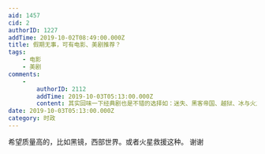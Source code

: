 ```yaml
---
aid: 1457
cid: 2
authorID: 1227
addTime: 2019-10-02T08:49:00.000Z
title: 假期无事，可有电影、美剧推荐？
tags:
    - 电影
    - 美剧
comments:
    -
        authorID: 2112
        addTime: 2019-10-03T05:13:00.000Z
        content: 其实回味一下经典剧也是不错的选择如：迷失、黑客帝国、越狱、冰与火之歌、硅谷。。。应该够你看整个国庆了。
date: 2019-10-03T05:13:00.000Z
category: 时政
---
```


希望质量高的，比如黑镜，西部世界。或者火星救援这种。 谢谢
